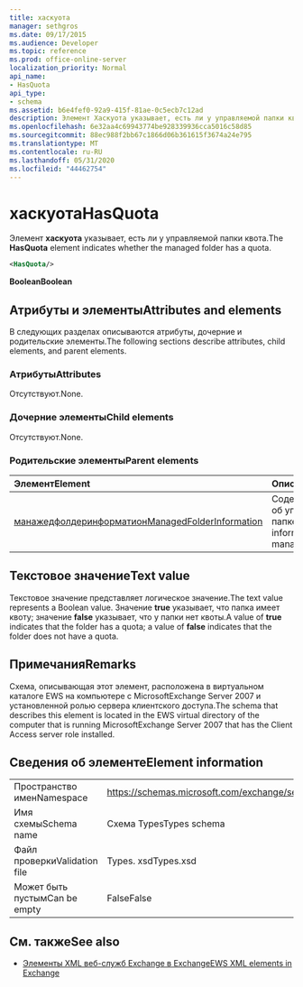 ```yaml
---
title: хаскуота
manager: sethgros
ms.date: 09/17/2015
ms.audience: Developer
ms.topic: reference
ms.prod: office-online-server
localization_priority: Normal
api_name:
- HasQuota
api_type:
- schema
ms.assetid: b6e4fef0-92a9-415f-81ae-0c5ecb7c12ad
description: Элемент Хаскуота указывает, есть ли у управляемой папки квота.
ms.openlocfilehash: 6e32aa4c69943774be928339936cca5016c58d85
ms.sourcegitcommit: 88ec988f2bb67c1866d06b361615f3674a24e795
ms.translationtype: MT
ms.contentlocale: ru-RU
ms.lasthandoff: 05/31/2020
ms.locfileid: "44462754"
---
```

# <a name="hasquota"></a><span data-ttu-id="f982c-103">хаскуота</span><span class="sxs-lookup"><span data-stu-id="f982c-103">HasQuota</span></span>

<span data-ttu-id="f982c-104">Элемент **хаскуота** указывает, есть ли у управляемой папки квота.</span><span class="sxs-lookup"><span data-stu-id="f982c-104">The **HasQuota** element indicates whether the managed folder has a quota.</span></span> 
  
```xml
<HasQuota/>
```

 <span data-ttu-id="f982c-105">**Boolean**</span><span class="sxs-lookup"><span data-stu-id="f982c-105">**Boolean**</span></span>
## <a name="attributes-and-elements"></a><span data-ttu-id="f982c-106">Атрибуты и элементы</span><span class="sxs-lookup"><span data-stu-id="f982c-106">Attributes and elements</span></span>

<span data-ttu-id="f982c-107">В следующих разделах описываются атрибуты, дочерние и родительские элементы.</span><span class="sxs-lookup"><span data-stu-id="f982c-107">The following sections describe attributes, child elements, and parent elements.</span></span>
  
### <a name="attributes"></a><span data-ttu-id="f982c-108">Атрибуты</span><span class="sxs-lookup"><span data-stu-id="f982c-108">Attributes</span></span>

<span data-ttu-id="f982c-109">Отсутствуют.</span><span class="sxs-lookup"><span data-stu-id="f982c-109">None.</span></span>
  
### <a name="child-elements"></a><span data-ttu-id="f982c-110">Дочерние элементы</span><span class="sxs-lookup"><span data-stu-id="f982c-110">Child elements</span></span>

<span data-ttu-id="f982c-111">Отсутствуют.</span><span class="sxs-lookup"><span data-stu-id="f982c-111">None.</span></span>
  
### <a name="parent-elements"></a><span data-ttu-id="f982c-112">Родительские элементы</span><span class="sxs-lookup"><span data-stu-id="f982c-112">Parent elements</span></span>

|<span data-ttu-id="f982c-113">**Элемент**</span><span class="sxs-lookup"><span data-stu-id="f982c-113">**Element**</span></span>|<span data-ttu-id="f982c-114">**Описание**</span><span class="sxs-lookup"><span data-stu-id="f982c-114">**Description**</span></span>|
|:-----|:-----|
|[<span data-ttu-id="f982c-115">манажедфолдеринформатион</span><span class="sxs-lookup"><span data-stu-id="f982c-115">ManagedFolderInformation</span></span>](managedfolderinformation.md) <br/> |<span data-ttu-id="f982c-116">Содержит сведения об управляемой папке.</span><span class="sxs-lookup"><span data-stu-id="f982c-116">Contains information about a managed folder.</span></span>  <br/> |
   
## <a name="text-value"></a><span data-ttu-id="f982c-117">Текстовое значение</span><span class="sxs-lookup"><span data-stu-id="f982c-117">Text value</span></span>

<span data-ttu-id="f982c-118">Текстовое значение представляет логическое значение.</span><span class="sxs-lookup"><span data-stu-id="f982c-118">The text value represents a Boolean value.</span></span> <span data-ttu-id="f982c-119">Значение **true** указывает, что папка имеет квоту; значение **false** указывает, что у папки нет квоты.</span><span class="sxs-lookup"><span data-stu-id="f982c-119">A value of **true** indicates that the folder has a quota; a value of **false** indicates that the folder does not have a quota.</span></span> 
  
## <a name="remarks"></a><span data-ttu-id="f982c-120">Примечания</span><span class="sxs-lookup"><span data-stu-id="f982c-120">Remarks</span></span>

<span data-ttu-id="f982c-121">Схема, описывающая этот элемент, расположена в виртуальном каталоге EWS на компьютере с MicrosoftExchange Server 2007 и установленной ролью сервера клиентского доступа.</span><span class="sxs-lookup"><span data-stu-id="f982c-121">The schema that describes this element is located in the EWS virtual directory of the computer that is running MicrosoftExchange Server 2007 that has the Client Access server role installed.</span></span>
  
## <a name="element-information"></a><span data-ttu-id="f982c-122">Сведения об элементе</span><span class="sxs-lookup"><span data-stu-id="f982c-122">Element information</span></span>

|||
|:-----|:-----|
|<span data-ttu-id="f982c-123">Пространство имен</span><span class="sxs-lookup"><span data-stu-id="f982c-123">Namespace</span></span>  <br/> |https://schemas.microsoft.com/exchange/services/2006/types  <br/> |
|<span data-ttu-id="f982c-124">Имя схемы</span><span class="sxs-lookup"><span data-stu-id="f982c-124">Schema name</span></span>  <br/> |<span data-ttu-id="f982c-125">Схема Types</span><span class="sxs-lookup"><span data-stu-id="f982c-125">Types schema</span></span>  <br/> |
|<span data-ttu-id="f982c-126">Файл проверки</span><span class="sxs-lookup"><span data-stu-id="f982c-126">Validation file</span></span>  <br/> |<span data-ttu-id="f982c-127">Types. xsd</span><span class="sxs-lookup"><span data-stu-id="f982c-127">Types.xsd</span></span>  <br/> |
|<span data-ttu-id="f982c-128">Может быть пустым</span><span class="sxs-lookup"><span data-stu-id="f982c-128">Can be empty</span></span>  <br/> |<span data-ttu-id="f982c-129">False</span><span class="sxs-lookup"><span data-stu-id="f982c-129">False</span></span>  <br/> |
   
## <a name="see-also"></a><span data-ttu-id="f982c-130">См. также</span><span class="sxs-lookup"><span data-stu-id="f982c-130">See also</span></span>



- [<span data-ttu-id="f982c-131">Элементы XML веб-служб Exchange в Exchange</span><span class="sxs-lookup"><span data-stu-id="f982c-131">EWS XML elements in Exchange</span></span>](ews-xml-elements-in-exchange.md)

